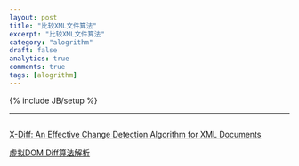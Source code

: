 ```yaml
---
layout: post
title: "比较XML文件算法"
excerpt: "比较XML文件算法"
category: "alogrithm"
draft: false
analytics: true
comments: true
tags: [alogrithm]
---
```

{% include JB/setup %}

<!-- TODO -->

---

## 


[X-Diff: An Effective Change Detection Algorithm for XML Documents](http://www.inf.unibz.it/~nutt/Teaching/XMLDM1112/XMLDM1112Coursework/WangEtAl-ICDE2003.pdf)

[虚拟DOM Diff算法解析](http://www.infoq.com/cn/articles/react-dom-diff)
